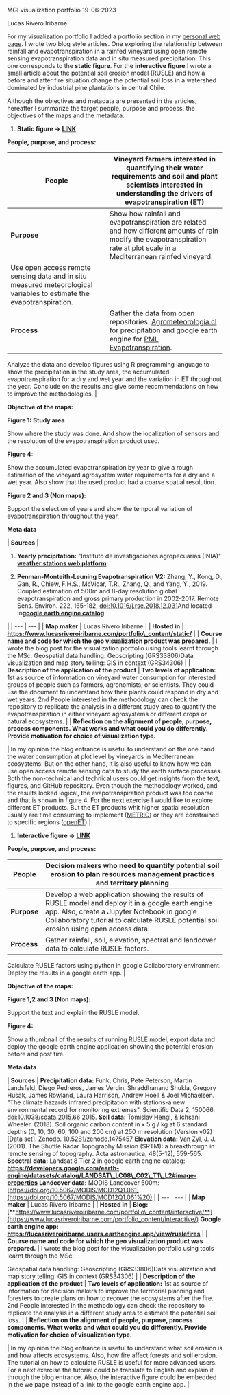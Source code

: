 MGI visualization portfolio 19-06-2023

Lucas Rivero Iribarne

For my visualization portfolio I added a portfolio section in my [personal web page](https://www.lucasriveroiribarne.com/). I wrote two blog style articles. One exploring the relationship between rainfall and evapotranspiration in a rainfed vineyard using open remote sensing evapotranspiration data and in situ measured precipitation. This one corresponds to the **static figure**. For the **interactive figure** I wrote a small article about the potential soil erosion model (RUSLE) and how a before and after fire situation change the potential soil loss in a watershed dominated by industrial pine plantations in central Chile.

Although the objectives and metadata are presented in the articles, hereafter I summarize the target people, purpose and process, the objectives of the maps and the metadata.

1. **Static figure -\>** [**LINK**](https://www.lucasriveroiribarne.com/portfolio_content/static/)

**People, purpose, and process:**

| **People** | Vineyard farmers interested in quantifying their water requirements and soil and plant scientists interested in understanding the drivers of evapotranspiration (ET) |
| --- | --- |
| **Purpose** | Show how rainfall and evapotranspiration are related and how different amounts of rain modify the evapotranspiration rate at plot scale in a Mediterranean rainfed vineyard.
Use open access remote sensing data and in situ measured meteorological variables to estimate the evapotranspiration. |
| **Process** | Gather the data from open repositories. [Agrometeorologia.cl](https://agrometeorologia.cl/) for precipitation and google earth engine for [PML Evapotranspiration](https://developers.google.com/earth-engine/datasets/catalog/CAS_IGSNRR_PML_V2_v017).
Analyze the data and develop figures using R programming language to show the precipitation in the study area, the accumulated evapotranspiration for a dry and wet year and the variation in ET throughout the year.
Conclude on the results and give some recommendations on how to improve the methodologies. |

**Objective of the maps:**

**Figure 1: Study area**

Show where the study was done. And show the localization of sensors and the resolution of the evapotranspiration product used.

**Figure 4:**

Show the accumulated evapotranspiration by year to give a rough estimation of the vineyard agrosystem water requirements for a dry and a wet year. Also show that the used product had a coarse spatial resolution.

**Figure 2 and 3 (Non maps):**

Support the selection of years and show the temporal variation of evapotranspiration throughout the year.

**Meta data**

| **Sources** |
1. **Yearly precipitation:**
 "Instituto de investigaciones agropecuarias (INIA)" [**weather stations web platform**](https://agrometeorologia.cl/)

1. **Penman-Monteith-Leuning Evapotranspiration V2:**
Zhang, Y., Kong, D., Gan, R., Chiew, F.H.S., McVicar, T.R., Zhang, Q., and Yang, Y., 2019. Coupled estimation of 500m and 8-day resolution global evapotranspiration and gross primary production in 2002-2017. Remote Sens. Environ. 222, 165-182, [doi:10.1016/j.rse.2018.12.031](https://doi.org/10.1016/j.rse.2018.12.031)And located in[**google earth engine catalog**](https://developers.google.com/earth-engine/datasets/catalog/CAS_IGSNRR_PML_V2_v017#citations)

 |
| --- | --- |
| **Map maker** | Lucas Rivero Iribarne |
| **Hosted in** | **https://www.lucasriveroiribarne.com/portfolio\_content/static/** |
| **Course name and code for which the geo visualization product was prepared.**
 | I wrote the blog post for the visualization portfolio using tools learnt through the MSc.
Geospatial data handling: Geoscripting (GRS33806)Data visualization and map story telling: GIS in context (GRS34306) |
| **Description of the application of the product**
 | **Two levels of application:** 1st as source of information on vineyard water consumption for interested groups of people such as farmers, agronomists, or scientists. They could use the document to understand how their plants could respond in dry and wet years.
2nd People interested in the methodology can check the repository to replicate the analysis in a different study area to quantify the evapotranspiration in either vineyard agrosystems or different crops or natural ecosystems. |
| **Reflection on the alignment of people, purpose, process components. What works and what could you do differentiy. Provide motivation for choice of visualization type.**

 | In my opinion the blog entrance is useful to understand on the one hand the water consumption at plot level by vineyards in Mediterranean ecosystems. But on the other hand, it is also useful to know how we can use open access remote sensing data to study the earth surface processes.
Both the non-technical and technical users could get insights from the text, figures, and GitHub repository.
Even though the methodology worked, and the results looked logical, the evapotranspiration product was too coarse and that is shown in figure 4. For the next exercise I would like to explore different ET products. But the ET products whit higher spatial resolution usually are time consuming to implement ([METRIC](https://www.sciencedirect.com/science/article/pii/S1470160X22000243)) or they are constrained to specific regions ([openET](https://developers.google.com/earth-engine/datasets/catalog/OpenET_ENSEMBLE_CONUS_GRIDMET_MONTHLY_v2_0)) |

1. **Interactive figure -\>** [**LINK**](https://www.lucasriveroiribarne.com/portfolio_content/interactive/)

**People, purpose, and process:**

| **People** | Decision makers who need to quantify potential soil erosion to plan resources management practices and territory planning |
| --- | --- |
| **Purpose** | Develop a web application showing the results of RUSLE model and deploy it in a google earth engine app. Also, create a Jupyter Notebook in google Collaboratory tutorial to calculate RUSLE potential soil erosion using open access data. |
| **Process** | Gather rainfall, soil, elevation, spectral and landcover data to calculate RUSLE factors.
Calculate RUSLE factors using python in google Collaboratory environment.
Deploy the results in a google earth app. |

**Objective of the maps:**

**Figure 1,2 and 3 (Non maps):**

Support the text and explain the RUSLE model.

**Figure 4:**

Show a thumbnail of the results of running RUSLE model, export data and deploy the google earth engine application showing the potential erosion before and post fire.

**Meta data**

| **Sources** | **Precipitation data:** Funk, Chris, Pete Peterson, Martin Landsfeld, Diego Pedreros, James Verdin, Shraddhanand Shukla, Gregory Husak, James Rowland, Laura Harrison, Andrew Hoell & Joel Michaelsen. "The climate hazards infrared precipitation with stations-a new environmental record for monitoring extremes". Scientific Data 2, 150066. [doi:10.1038/sdata.2015.66](https://doi.org/10.1038/sdata.2015.66) 2015.
**Soil data:** Tomislav Hengl, & Ichsani Wheeler. (2018). Soil organic carbon content in x 5 g / kg at 6 standard depths (0, 10, 30, 60, 100 and 200 cm) at 250 m resolution (Version v02) [Data set]. Zenodo. [10.5281/zenodo.1475457](https://doi.org/10.5281/zenodo.1475457)
**Elevation data:** Van Zyl, J. J. (2001). The Shuttle Radar Topography Mission (SRTM): a breakthrough in remote sensing of topography. Acta astronautica, 48(5-12), 559-565.
**Spectral data:** Landsat 8 Tier 2 in google earth engine catalog: **https://developers.google.com/earth-engine/datasets/catalog/LANDSAT\_LC08\_C02\_T1\_L2#image-properties**
**Landcover data:** MODIS Landcover 500m: [https://doi.org/10.5067/MODIS/MCD12Q1.061](https://doi.org/10.5067/MODIS/MCD12Q1.061%20)
 |
| --- | --- |
| **Map maker** | Lucas Rivero Iribarne |
| **Hosted in** | **Blog:** [**https://www.lucasriveroiribarne.com/portfolio\_content/interactive/**](https://www.lucasriveroiribarne.com/portfolio_content/interactive/) **Google earth engine app: https://lucasriveroiribarne.users.earthengine.app/view/ruslefires** |
| **Course name and code for which the geo visualization product was prepared.**
 | I wrote the blog post for the visualization portfolio using tools learnt through the MSc.

Geospatial data handling: Geoscripting (GRS33806)Data visualization and map story telling: GIS in context (GRS34306) |
| **Description of the application of the product**
 | **Two levels of application:** 1st as source of information for decision makers to improve the territorial planning and foresters to create plans on how to recover the ecosystems after the fire.
2nd People interested in the methodology can check the repository to replicate the analysis in a different study area to estimate the potential soil loss. |
| **Reflection on the alignment of people, purpose, process components. What works and what could you do differently. Provide motivation for choice of visualization type.**

 | In my opinion the blog entrance is useful to understand what soil erosion is and how affects ecosystems. Also, how fire affect forests and soil erosion. The tutorial on how to calculate RUSLE is useful for more advanced users.
For a next exercise the tutorial could be translate to English and explain it through the blog entrance. Also, the interactive figure could be embedded in the we page instead of a link to the google earth engine app.
 |
